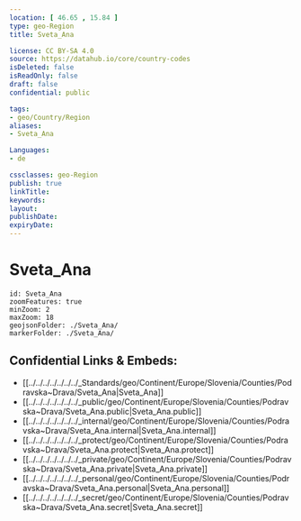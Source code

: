 ```yaml
---
location: [ 46.65 , 15.84 ] 
type: geo-Region
title: Sveta_Ana

license: CC BY-SA 4.0
source: https://datahub.io/core/country-codes
isDeleted: false
isReadOnly: false
draft: false
confidential: public

tags:
- geo/Country/Region
aliases:
- Sveta_Ana

Languages:
- de

cssclasses: geo-Region
publish: true
linkTitle: 
keywords: 
layout: 
publishDate: 
expiryDate: 
---
```


# Sveta_Ana

```leaflet
id: Sveta_Ana
zoomFeatures: true 
minZoom: 2 
maxZoom: 18
geojsonFolder: ./Sveta_Ana/
markerFolder: ./Sveta_Ana/
```


## Confidential Links & Embeds: 
- [[../../../../../../../_Standards/geo/Continent/Europe/Slovenia/Counties/Podravska~Drava/Sveta_Ana|Sveta_Ana]] 
- [[../../../../../../../_public/geo/Continent/Europe/Slovenia/Counties/Podravska~Drava/Sveta_Ana.public|Sveta_Ana.public]] 
- [[../../../../../../../_internal/geo/Continent/Europe/Slovenia/Counties/Podravska~Drava/Sveta_Ana.internal|Sveta_Ana.internal]] 
- [[../../../../../../../_protect/geo/Continent/Europe/Slovenia/Counties/Podravska~Drava/Sveta_Ana.protect|Sveta_Ana.protect]] 
- [[../../../../../../../_private/geo/Continent/Europe/Slovenia/Counties/Podravska~Drava/Sveta_Ana.private|Sveta_Ana.private]] 
- [[../../../../../../../_personal/geo/Continent/Europe/Slovenia/Counties/Podravska~Drava/Sveta_Ana.personal|Sveta_Ana.personal]] 
- [[../../../../../../../_secret/geo/Continent/Europe/Slovenia/Counties/Podravska~Drava/Sveta_Ana.secret|Sveta_Ana.secret]] 

